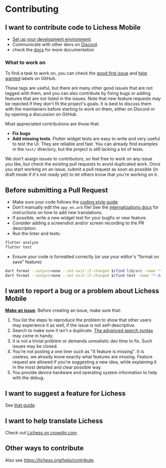 # Contributing

## I want to contribute code to Lichess Mobile

- [Set up your development environment](https://github.com/lichess-org/mobile/blob/main/docs/setting_dev_env.md);
- Communicate with other devs on [Discord](https://discord.gg/lichess).
- check the [docs](https://github.com/lichess-org/mobile/tree/main/docs) for more documentation

### What to work on

To find a task to work on, you can check the [good first issue](https://github.com/lichess-org/mobile/labels/good%20first%20issue)
and [help wanted](https://github.com/lichess-org/mobile/labels/help%20wanted)
labels on GitHub.

These tags are useful, but there are many other good issues that are not tagged with
them, and you can also contribute by fixing bugs or adding features that are not
listed in the issues.
Note that new feature requests may be rejected if they
don't fit the project's goals. It is best to discuss them with the maintainers
before starting to work on them, either on Discord or by opening a discussion on
GitHub.

Most appreciated contributions are those that:
- **Fix bugs**
- **Add missing tests**. Flutter widget tests are easy to write and very useful to
  test the UI. They are reliable and fast. You can already find examples in the `test/` directory, but the project is still lacking a lot of tests.

We don't assign issues to contributors, so feel free to work on any issue you
like, but check the existing pull requests to avoid duplicated work. Once you
start working on an issue, submit a pull request as soon as possible (in draft
mode if it's not ready yet) to let others know that you're working on it.

## Before submitting a Pull Request

- Make sure your code follows the [coding style guide](https://github.com/lichess-org/mobile/blob/main/docs/coding_style.md)
- Don't manually edit the `app_en.arb` file! See the [internalizations docs](https://github.com/lichess-org/mobile/blob/main/docs/internationalisation.md) for instructions on how to add new translations.
- If possible, write a new widget test for your bugfix or new feature.
- Consider adding a screenshot and/or screen recording to the PR description.
- Run the linter and tests:
```sh
flutter analyze
flutter test
```
- Ensure your code is formatted correctly (or use your editor's "format on save" feature):
```sh
dart format --output=none --set-exit-if-changed $(find lib/src -name "*.dart" -not \( -name "*.*freezed.dart" -o -name "*.*g.dart" -o -name "*lichess_icons.dart" \) )
dart format --output=none --set-exit-if-changed $(find test -name "*.dart" -not \( -name "*.*freezed.dart" -o -name "*.*g.dart" \) )
```

## I want to report a bug or a problem about Lichess Mobile

[**Make an issue**](https://github.com/lichess-org/mobile/issues/new).
Before creating an issue, make sure that:

1. You list the steps to reproduce the problem to show that other users may
experience it as well, if the issue is not self-descriptive.
2. Search to make sure it isn't a duplicate. [The advanced search syntax](https://help.github.com/articles/searching-issues/) may come in handy.
3. It is not a trivial problem or demands unrealistic dev time to fix. Such
issues may be closed.
4. You're not posting a one liner such as "X feature is missing". It is useless, we already know exactly what features are missing. Feature request are allowed if you're suggesting a new idea, while explaining it in the most detailed and clear possible way.
5. You provide device hardware and operating system information to help with the
debug.

## I want to suggest a feature for Lichess

See [that guide](https://github.com/lichess-org/lila/blob/master/CONTRIBUTING.md#i-want-to-suggest-a-feature-for-lichess).

## I want to help translate Lichess

Check out [Lichess on crowdin.com](https://crowdin.com/project/lichess).

## Other ways to contribute

Also see https://lichess.org/help/contribute.

